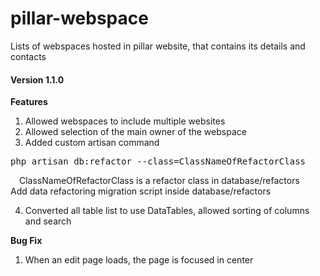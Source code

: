 # pillar-webspace
Lists of webspaces hosted in pillar website, that contains its details and contacts

<h4>Version 1.1.0</h4>

<strong>Features</strong>

1. Allowed webspaces to include multiple websites
2. Allowed selection of the main owner of the webspace
3. Added custom artisan command
<pre>
php artisan db:refactor --class=ClassNameOfRefactorClass
</pre>

&emsp;ClassNameOfRefactorClass is a refactor class in database/refactors
&emsp;Add data refactoring migration script inside database/refactors

4. Converted all table list to use DataTables, allowed sorting of columns and search

<strong>Bug Fix</strong>

1. When an edit page loads, the page is focused in center
